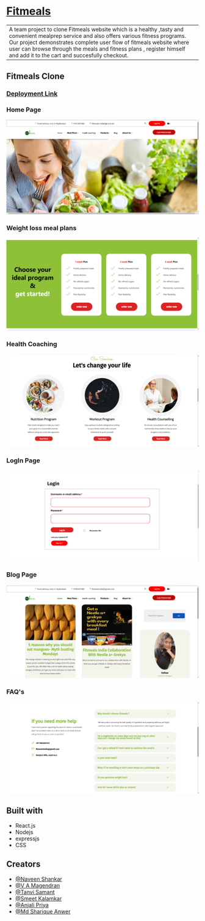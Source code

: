 # [Fitmeals](https://www.fitmeals.co.in/)

<table>
<tr>
<td>
A team project to clone Fitmeals website which is a healthy ,tasty and convenient mealprep service and also offers various fitness programs.
  Our project demonstrates complete user flow of fitmeals website where user can  browse through the meals and fitness plans , register himself and  add it 
  to the cart and succesfully checkout.
</td>
</tr>
</table>




## Fitmeals Clone

### [Deployment Link](http://fitmeals-clone-naveen.vercel.app/)

### Home Page

![](https://github.com/smeetkalamkar/fitmeals-clone/blob/main/public/home.png)

### Weight loss meal plans
![](https://github.com/smeetkalamkar/fitmeals-clone/blob/main/public/mealplans.png)

### Health Coaching
![](https://github.com/smeetkalamkar/fitmeals-clone/blob/main/public/healthcoach.png)

### LogIn Page
![](https://github.com/smeetkalamkar/fitmeals-clone/blob/main/public/login.png)

### Blog Page
![](https://github.com/smeetkalamkar/fitmeals-clone/blob/main/public/blog.png)

### FAQ's 
![](https://github.com/smeetkalamkar/fitmeals-clone/blob/main/public/faq.png)





## Built with 

- React.js
- Nodejs
- expressjs
- CSS

## Creators

- [@Naveen Shankar](https://github.com/bmnaveen)
- [@V A Magendran](https://github.com/Magendran001)
- [@Tanvi Samant](https://github.com/tanviSAM)
- [@Smeet Kalamkar](https://github.com/smeetkalamkar)
- [@Anjali Priya](https://github.com/renurisha)
- [@Md Sharique Anwer](https://github.com/shariqAnwer)

  
